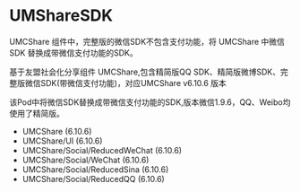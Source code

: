 # UMShareSDK
UMCShare 组件中，完整版的微信SDK不包含支付功能，将 UMCShare 中微信 SDK 替换成带微信支付功能的SDK。

基于友盟社会化分享组件 UMCShare,包含精简版QQ SDK、精简版微博SDK、完整版微信SDK(带微信支付功能)，对应UMCShare v6.10.6 版本

该Pod中将微信SDK替换成带微信支付功能的SDK,版本微信1.9.6，QQ、Weibo均使用了精简版。

- UMCShare  (6.10.6)
- UMCShare/UI  (6.10.6)
- UMCShare/Social/ReducedWeChat (6.10.6)
- UMCShare/Social/WeChat (6.10.6)
- UMCShare/Social/ReducedSina (6.10.6)
- UMCShare/Social/ReducedQQ (6.10.6)
